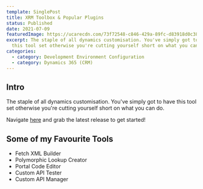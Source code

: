 ```yaml
---
template: SinglePost
title: XRM Toolbox & Popular Plugins
status: Published
date: 2021-07-09
featuredImage: https://ucarecdn.com/73f72548-c846-429a-89fc-d83918d0c383/
excerpt: The staple of all dynamics customisation. You've simply got to have
  this tool set otherwise you're cutting yourself short on what you can do.
categories:
  - category: Development Environment Configuration
  - category: Dynamics 365 (CRM)
---
```

## Intro

The staple of all dynamics customisation. You've simply got to have this tool set otherwise you're cutting yourself short on what you can do. 

Navigate [here](https://www.xrmtoolbox.com/releases/) and grab the latest release to get started!



## Some of my Favourite Tools

* Fetch XML Builder
* Polymorphic Lookup Creator
* Portal Code Editor
* Custom API Tester
* Custom API Manager